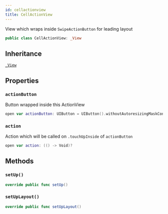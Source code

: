 ```yaml
---
id: cellactionview 
title: CellActionView
--- 
```


View which wraps inside `SwipeActionButton` for leading layout

``` swift
public class CellActionView: _View 
```

## Inheritance

[`_View`](../CommonViews/_View)

## Properties

### `actionButton`

Button wrapped inside this ActionView

``` swift
open var actionButton: UIButton = UIButton().withoutAutoresizingMaskConstraints
```

### `action`

Action which will be called on `.touchUpInside` of `actionButton`

``` swift
open var action: (() -> Void)?
```

## Methods

### `setUp()`

``` swift
override public func setUp() 
```

### `setUpLayout()`

``` swift
override public func setUpLayout() 
```
